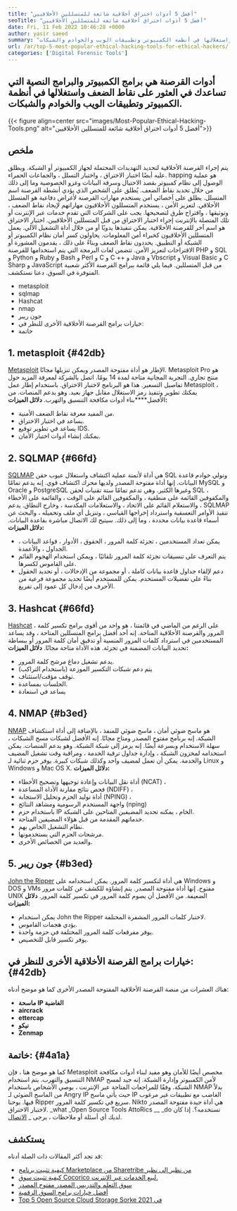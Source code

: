 ```yaml
---
title: "أفضل 5 أدوات اختراق أخلاقية شائعة للمتسللين الأخلاقيين" 
seoTitle: "أفضل 5 أدوات اختراق أخلاقية شائعة للمتسللين الأخلاقيين" 
date: Fri, 11 Feb 2022 10:46:28 +0000
author: yasir saeed
summary: "أدوات القرصنة هي برامج الكمبيوتر والبرامج النصية التي تساعدك على العثور على نقاط الضعف واستغلالها في أنظمة الكمبيوتر وتطبيقات الويب والخوادم والشبكات." 
url: /ar/top-5-most-popular-ethical-hacking-tools-for-ethical-hackers/
categories: ['Digital Forensic Tools']
---
```


## أدوات القرصنة هي برامج الكمبيوتر والبرامج النصية التي تساعدك في العثور على نقاط الضعف واستغلالها في أنظمة الكمبيوتر وتطبيقات الويب والخوادم والشبكات.

{{< figure align=center src="images/Most-Popular-Ethical-Hacking-Tools.png" alt="أفضل 5 أدوات اختراق أخلاقية شائعة للمتسللين الأخلاقيين">}}


## ملخص
يتم إجراء القرصنة الأخلاقية لتحديد التهديدات المحتملة لجهاز الكمبيوتر أو الشبكة. ويطلق عليه أيضًا اختبار الاختراق ، واختبار التسلل ، والجماعات الحمراء. happing هو عملية الوصول إلى نظام كمبيوتر بقصد الاحتيال وسرقة البيانات وغزو الخصوصية وما إلى ذلك من خلال تحديد نقاط الضعف. يُطلق على الشخص الذي يؤدي أنشطة القرصنة اسم المتسلل.
يطلق على أخصائي أمن يستخدم مهارات القرصنة لأغراض دفاعية هو المتسلل الأخلاقي. لتعزيز الأمن ، يستخدم المتسللون الأخلاقيون مهاراتهم لإيجاد نقاط الضعف ، وتوثيقها ، واقتراح طرق لتصحيحها. يجب على الشركات التي تقدم خدمات عبر الإنترنت أو تلك المتصلة بالإنترنت إجراء اختبار الاختراق من قبل المتسللين الأخلاقيين. اختبار الاختراق هو اسم آخر للقرصنة الأخلاقية. يمكن تنفيذها يدويًا أو من خلال أداة التشغيل الآلي.
يعمل المتسللين الأخلاقيون كخبراء أمن المعلومات. يحاولون كسر أمان نظام الكمبيوتر أو الشبكة أو التطبيق. يحددون نقاط الضعف وبناءً على ذلك ، يقدمون المشورة أو الاقتراحات لتعزيز الأمن. تتضمن لغات البرمجة التي يتم استخدامها للقرصنة PHP و SQL و Python و Ruby و Bash و Perl و C و C ++ و Java و Vbscript و Visual Basic و C Sharp و JavaScript من قبل المتسللين.
فيما يلي قائمة ببرامج القرصنة الأكثر شعبية المتوفرة في السوق. دعنا نستكشف.
  * metasploit
  * sqlmap
  * Hashcat
  * nmap
  * جون ريبر
  * خيارات برامج القرصنة الأخلاقية الأخرى للنظر في:
  * خاتمة

## 1. metasploit {#42db}

[Metasploit][1] الإطار هو أداة مفتوحة المصدر ويمكن تنزيلها مجانًا. Metasploit Pro هو منتج تجاري. التجربة المجانية متاحة لمدة 14 يومًا. اتصل بالشركة لمعرفة المزيد حول تفاصيل التسعير.
هذا هو البرنامج لاختبار الاختراق. باستخدام إطار عمل Metasploit ، يمكنك تطوير وتنفيذ رمز الاستغلال مقابل جهاز بعيد. وهو يدعم المنصات. من الأفضل****بناء أدوات مكافحة التنسيق والتهرب.
**دلائل الميزات:** 
  * من المفيد معرفة نقاط الضعف الأمنية.
  * يساعد في اختبار الاختراق.
  * يساعد في تطوير توقيع IDS.
  * يمكنك إنشاء أدوات اختبار الأمان.

## 2. SQLMAP {#66fd}

[SQLMAP][2] هي أداة لأتمتة عملية اكتشاف واستغلال عيوب حقن SQL وتولي خوادم قاعدة البيانات. إنها أداة مفتوحة المصدر ولديها محرك اكتشاف قوي. إنه يدعم تمامًا MySQL و Oracle و PostgreSQL وغيرها الكثير. وهي تدعم تمامًا ستة تقنيات لحقن SQL ، والمكفوفين القائمة على منطقية ، والمكفوفين القائم على الوقت ، والقائمة على الأخطاء ، والاستعلام القائم على الاتحاد ، والاستعلامات المكدسة ، وخارج النطاق.
يدعم SQLMAP تنفيذ الأوامر التعسفية واسترداد إخراجها القياسي ، وتنزيل أي ملف وتحميله ، والبحث عن أسماء قاعدة بيانات محددة ، وما إلى ذلك. سيتيح لك الاتصال مباشرة بقاعدة البيانات.
**دلائل الميزات:** 
  * يمكن تعداد المستخدمين ، تجزئة كلمة المرور ، الحقوق ، الأدوار ، قواعد البيانات ، الجداول ، والأعمدة.
  * يتم التعرف على تنسيقات تجزئة كلمة المرور تلقائيًا ، ويمكن استخدام الهجوم القائم على القاموس لكسرها.
  * دعم لإلقاء جداول قاعدة بيانات كاملة ، أو مجموعة من الإدخالات ، أو تحديد الحقول بناءً على تفضيلات المستخدم. يمكن للمستخدم أيضًا تحديد مجموعة فرعية من الأحرف من إدخال كل عمود إلى تفريغ.

## 3. Hashcat {#66fd}

[Hashcat][3] ، على الرغم من الماضي في قائمتنا ، هو واحد من أقوى برامج تكسير كلمة المرور والقرصنة الأخلاقية المتاحة. إنه أحد أفضل برامج المتسللين المتاحة ، وقد يساعد المستخدمين في استرداد كلمات المرور المنسية أو تدقيق أمان كلمة المرور أو ببساطة تحديد البيانات المضمنة في تجزئة. هذه الأداة متاحة مجانًا.
**دلائل الميزات:** 
  * يدعم تشغيل دماغ مرشح كلمة المرور.
  * يتم دعم شبكات التكسير الموزعة (باستخدام التراكب)
  * توقف مؤقت/استئناف.
  * الجلسات بمساعدة.
  * يساعد في استعادة

## 4. NMAP {#b3ed}

[NMAP][4] هو ماسح ضوئي أمان ، ماسح ضوئي للمنفذ ، بالإضافة إلى أداة استكشاف الشبكة. إنه برنامج مفتوح المصدر ومتاح مجانًا. إنه الأفضل لشبكات مسح الشبكات ، سهلة الاستخدام وبسرعة أيضًا. إنه يرمز إلى شبكة الشبكة.
وهو يدعم المنصات. يمكن استخدامه لمخزون الشبكة ، وإدارة جداول ترقية الخدمة ، ومراقبة وقت تشغيل المضيف والخدمة. يمكن أن تعمل لمضيف واحد وكذلك شبكات كبيرة. يوفر حزم ثنائية لـ Linux و Windows و Mac OS X.
**دلائل الميزات:** 
  * أداة نقل البيانات وإعادة توجيهها وتصحيح الأخطاء (NCAT) ،
  * فحص نتائج مقارنة الأداة المساعدة (NDIFF) ،
  * أداة توليد الحزم وتحليل الاستجابة (NPING) ،
  * واجهة المستخدم الرسومية ومشاهد النتائج (nping)
  * باستخدام حزم IP الخام ، يمكنه تحديد المضيفين المتاحين على الشبكة.
  * خدماتهم المقدمة من قبل هؤلاء المضيفين المتاحة.
  * نظام التشغيل الخاص بهم.
  * مرشحات الحزم التي يستخدمونها.
  * والعديد من الخصائص الأخرى.

## 5. جون ريبر {#b3ed}

[John the Ripper][5] هي أداة لتكسير كلمة المرور. يمكن استخدامه على Windows و DOS و VMs مفتوح. إنها أداة مفتوحة المصدر. يتم إنشاؤه للكشف عن كلمات مرور UNIX الضعيفة. من الأفضل أن يصوم كلمة المرور في تكسير كلمة المرور.
**دلائل الميزات:** 
  * يمكن استخدام John the Ripper لاختبار كلمات المرور المشفرة المختلفة.
  * يؤدي هجمات القاموس.
  * يوفر مفرقعات كلمة المرور المختلفة في حزمة واحدة.
  * يوفر تكسير قابل للتخصيص.

## خيارات برامج القرصنة الأخلاقية الأخرى للنظر في: {#42db}

هناك العشرات من منصة القرصنة الأخلاقية المفتوحة المصدر الأخرى كما هو موضح أدناه:
* **ماسحة IP الغاضبة** 
* **aircrack** 
* **ettercap** 
* **نيكو** 
* **Zenmap** 

## خاتمة: {#4a1a}

كما هو موضح هنا ، فإن Metasploit مخصص أيضًا للأمان وهو مفيد لبناء أدوات مكافحة التنسيق والتهرب. يتم استخدام NMAP لأمن الكمبيوتر وإدارة الشبكة. إنه جيد لمسح الشبكة. وفقًا للمراجعات المتاحة عبر الإنترنت ، يوصي الأشخاص باستخدام NMAP بدلاً من الماسح الضوئي لـ Angry IP حيث يأتي ماسح IP الغاضب مع تطبيقات غير مرغوب فيها. يوحنا Ripper سريع في تكسير كلمة المرور. Nikto هي أداة جيدة مفتوحة المصدر لاختبار الاختراق.
_what _Open Source Tools AttoRics __ _do تستخدمه؟. إذا كان لديك أي أسئلة أو ملاحظات ، يرجى _ [الاتصال][6].

## يستكشف
قد تجد أكثر المقالات ذات الصلة أدناه:
  * [كيفية تثبيت برنامج Marketplace من Sharetribe من نظير إلى نظير][7]
  * [كيفية تثبيت سوق Cocorico لبيع الخدمات عبر الإنترنت.][8]
  * [سوق التعلم والتدريس المصدر مفتوح المصدر][9]
  * [أفضل خيارات برامج السوق الرقمية][10]
  * [Top 5 Open Source Cloud Storage Sorke في 2021][11]



[1]: https://www.metasploit.com/
[2]: https://sqlmap.org/
[3]: https://hashcat.net/hashcat/
[4]: https://nmap.org/
[5]: https://www.openwall.com/john/
[6]: mailto:yasir.saeed@aspose.com
[7]: https://products.containerize.com/marketplace/sharetribe/
[8]: https://products.containerize.com/marketplace/cocorico/
[9]: https://products.containerize.com/marketplace/edurge/
[10]: https://products.containerize.com/marketplace/
[11]: https://blog.containerize.com/backup-and-sync-software/top-5-open-source-cloud-storage-software-in-2021/
